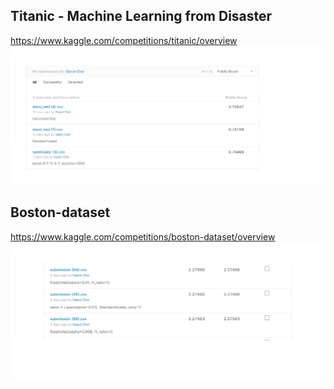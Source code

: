 ## Titanic - Machine Learning from Disaster
<https://www.kaggle.com/competitions/titanic/overview>
![](https://github.com/Dasol-Choi/Kaggle_study/blob/master/Titanic_score.png)
## Boston-dataset
<https://www.kaggle.com/competitions/boston-dataset/overview>
![](https://github.com/Dasol-Choi/Kaggle_study/blob/master/Boston_score.png)
